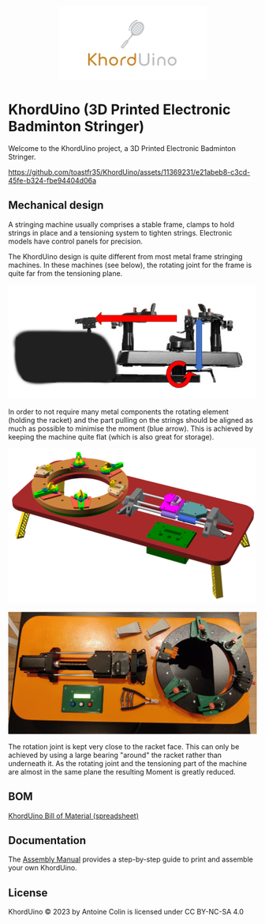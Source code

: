<p align="center">
  <img width="300" src="images/logo2.png">
</p>

# KhordUino (3D Printed Electronic Badminton Stringer)

Welcome to the KhordUino project, a 3D Printed Electronic Badminton Stringer. 

https://github.com/toastfr35/KhordUino/assets/11369231/e21abeb8-c3cd-45fe-b324-fbe94404d06a


## Mechanical design

A stringing machine usually comprises a stable frame, clamps to hold strings in place and a tensioning system to tighten strings. 
Electronic models have control panels for precision. 

The KhordUino design is quite different from most metal frame stringing machines. In these machines (see below), the rotating joint for the frame is quite far from the tensioning plane.

<p align="center">
  <img width="600" src="images/traditional_machine.png">
</p>


In order to not require many metal components the rotating element (holding the racket) and the part pulling 
on the strings should be aligned as much as possible to minimise the moment (blue arrow).
This is achieved by keeping the machine quite flat (which is also great for storage).

<p align="center">
  <img width="600" src="images/this_machine.png">
</p>

<p align="center">
  <img width="600" src="images/main.jpg">
</p>


The rotation joint is kept very close to the racket face. This can only be achieved by using a large bearing "around" the racket rather than underneath it.
As the rotating joint and the tensioning part of the machine are almost in the same plane the resulting Moment is greatly reduced.

## BOM

[KhordUino Bill of Material (spreadsheet)](https://docs.google.com/spreadsheets/d/1VggcFAZ6FdfzaC9WXAd_AR7_Q7eQJJpP21XG0TGiltw/edit?usp=sharing)

## Documentation

The [Assembly Manual](KhordUino_Manual.pdf) provides a step-by-step guide to print and assemble your own KhordUino.

## License

KhordUino © 2023 by Antoine Colin is licensed under CC BY-NC-SA 4.0

